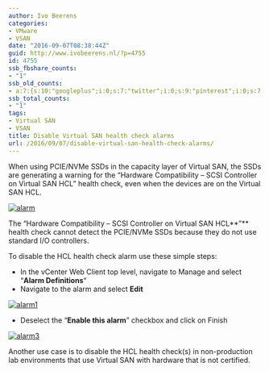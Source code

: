 ```yaml
---
author: Ivo Beerens
categories:
- VMware
- VSAN
date: "2016-09-07T08:38:44Z"
guid: http://www.ivobeerens.nl/?p=4755
id: 4755
ssb_fbshare_counts:
- "1"
ssb_old_counts:
- a:7:{s:10:"googleplus";i:0;s:7:"twitter";i:0;s:9:"pinterest";i:0;s:7:"fbshare";i:1;s:8:"linkedin";i:0;s:6:"reddit";i:0;s:6:"tumblr";i:0;}
ssb_total_counts:
- "1"
tags:
- Virtual SAN
- VSAN
title: Disable Virtual SAN health check alarms
url: /2016/09/07/disable-virtual-san-health-check-alarms/
---
```


When using PCIE/NVMe SSDs in the capacity layer of Virtual SAN, the SSDs are generating a warning for the “Hardware Compatibility – SCSI Controller on Virtual SAN HCL” health check, even when the devices are on the Virtual SAN HCL.

[![alarm](http://localhost/wp-content/uploads/2016/09/alarm-300x67.png)](http://localhost/wp-content/uploads/2016/09/alarm.png)

The “Hardware Compatibility – SCSI Controller on Virtual SAN HCL**”** health check cannot detect the PCIE/NVMe SSDs because they do not use standard I/O controllers.

To disable the HCL health check alarm use these simple steps:

- In the vCenter Web Client top level, navigate to Manage and select “**Alarm Definitions**“
- Navigate to the alarm and select **Edit**

[![alarm1](http://localhost/wp-content/uploads/2016/09/alarm1-300x140.png)](http://localhost/wp-content/uploads/2016/09/alarm1.png)

- Deselect the “**Enable this alarm**” checkbox and click on Finish

[![alarm3](http://localhost/wp-content/uploads/2016/09/alarm3-300x175.png)](http://localhost/wp-content/uploads/2016/09/alarm3.png)

Another use case is to disable the HCL health check(s) in non-production lab environments that use Virtual SAN with hardware that is not certified.
